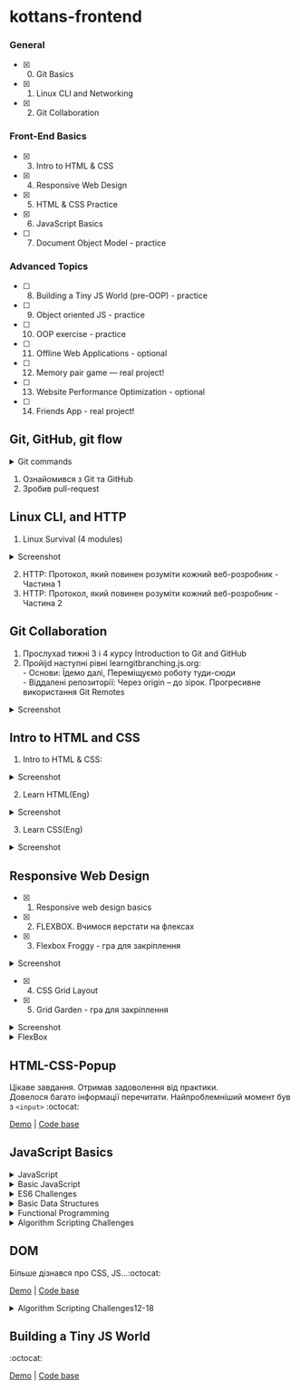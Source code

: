 # kottans-frontend

### General
- [x] 0. Git Basics
- [x] 1. Linux CLI and Networking
- [x] 2. Git Collaboration

### Front-End Basics
- [x] 3. Intro to HTML & CSS
- [x] 4. Responsive Web Design
- [x] 5. HTML & CSS Practice
- [x] 6. JavaScript Basics
- [ ] 7. Document Object Model - practice

### Advanced Topics
- [ ] 8. Building a Tiny JS World (pre-OOP) - practice
- [ ] 9. Object oriented JS - practice
- [ ] 10. OOP exercise - practice
- [ ] 11. Offline Web Applications - optional
- [ ] 12. Memory pair game — real project!
- [ ] 13. Website Performance Optimization - optional
- [ ] 14. Friends App - real project!



## Git, GitHub, git flow 

<details>
  <summary>Git commands</summary>
  
  `git commit -a` Stages files automatically <br>
  `git log -p` Produces patch text <br>
  `git show` Shows various objects <br>
  `git diff` Is similar to the Linux `diff` command, and can show the differences in various commits <br>
  `git diff --staged` An alias to --cached, this will show all staged files compared to the named commit <br>
  `git add -p` Allows a user to interactively review patches to add to the current commit <br>
  `git mv` Similar to the Linux `mv` command, this moves a file <br>
  `git rm` Similar to the Linux `rm` command, this deletes, or removes a file <br>
  `git revert` A new commit is created with inverse changes. This cancels previous changes instead of making it as though the original commit never happened <br>
  `git checkout -b NAME` Creates a new branch and switches to it <br>
  `git branch` Used to manage branches <br>
  `git branch <name>` Creates the branch <br>
  `git branch -d <name>` Deletes the branch <br>
  `git branch -D <name>` Forcibly deletes the branch <br>
  `git checkout <branch>` Switches to a branch <br>
  `git checkout -b <branch>` Creates a new branch and switches to it <br>
  `git merge <branch>` Merge joins branches together <br>
  `git merge --abort` If there are merge conflicts (meaning files are incompatible), --abort can be used to abort the merge action <br>
  `git log --graph --oneline` This shows a summarized view of the commit history for a repo <br>
  `git clone URL` Git clone is used to clone a remote repository into a local workspace <br>
  `git push` Git push is used to push commits from your local repo to a remote repo <br>
  `git pull` Git pull is used to fetch the newest updates from a remote repository <br>
  
</details>

1. Ознайомився з Git та GitHub
2. Зробив pull-request



## Linux CLI, and HTTP

1. Linux Survival (4 modules)

<details>
  <summary>Screenshot</summary>
  
  ![Screenshot](https://github.com/vl-shevchenko/kottans-frontend/blob/main/quiz_linux/linux1.JPG)
  ![Screenshot](https://github.com/vl-shevchenko/kottans-frontend/blob/main/quiz_linux/linux2.JPG)
  ![Screenshot](https://github.com/vl-shevchenko/kottans-frontend/blob/main/quiz_linux/linux3.JPG)
  ![Screenshot](https://github.com/vl-shevchenko/kottans-frontend/blob/main/quiz_linux/linux4.JPG)
  
 </details>
  

2. HTTP: Протокол, який повинен розуміти кожний веб-розробник - Частина 1
3. HTTP: Протокол, який повинен розуміти кожний веб-розробник - Частина 2

## Git Collaboration

1. Прослухаd тижні 3 і 4 курсу Introduction to Git and GitHub
2. Пройijd наступні рівні learngitbranching.js.org: <br>
        - Основи: Їдемо далі, Переміщуємо роботу туди-сюди <br>
        - Віддалені репозиторії: Через origin – до зірок. Прогресивне використання Git Remotes <br>
        
<details>
  <summary>Screenshot</summary>
  
  ![Screenshot](https://github.com/vl-shevchenko/kottans-frontend/blob/main/task_git_collaboration/Foundations.JPG)
  ![Screenshot](https://github.com/vl-shevchenko/kottans-frontend/blob/main/task_git_collaboration/origin_pushandpull.JPG)
  
 </details>  
  
## Intro to HTML and CSS
 
 1. Intro to HTML & CSS: 
  <details>
  <summary>Screenshot</summary>
  
  ![Screenshot](https://github.com/vl-shevchenko/kottans-frontend/blob/main/task_html_css_intro/week1.JPG)
  ![Screenshot](https://github.com/vl-shevchenko/kottans-frontend/blob/main/task_html_css_intro/week2.jpg)
  
 </details> 
 
 2. Learn HTML(Eng)
  <details>
  <summary>Screenshot</summary>
  
  ![Screenshot](https://github.com/vl-shevchenko/kottans-frontend/blob/main/task_html_css_intro/html.jpg)
  
 </details> 
 
  3. Learn CSS(Eng)
  <details>
  <summary>Screenshot</summary>
  
  ![Screenshot](https://github.com/vl-shevchenko/kottans-frontend/blob/main/task_html_css_intro/css.jpg)
  
 </details> 
 
 ## Responsive Web Design
    
  - [x] 1. Responsive web design basics
  - [x] 2. FLEXBOX. Вчимося верстати на флексах
  - [x] 3. Flexbox Froggy - гра для закріплення
    
  <details>
  <summary>Screenshot</summary>
  
  ![Screenshot](https://github.com/vl-shevchenko/kottans-frontend/blob/main/task_responsive_web_design/flexBox_froggy.jpg)
  
  </details>
    
  - [x] 4. CSS Grid Layout
  - [x] 5. Grid Garden - гра для закріплення
   
   <details>
  <summary>Screenshot</summary>
  
  ![Screenshot](https://github.com/vl-shevchenko/kottans-frontend/blob/main/task_responsive_web_design/grid_garden.jpg)
  
 </details> 
  
 
 <details>
  <summary>FlexBox</summary>
 
  `viewport` - Метатег viewport дает браузеру инструкции по управлению размерами и масштабированием страницы. <br>
  `width=device-width` - Значение метатега viewport width=device-width предписывает странице соответствовать ширине экрана в аппаратно-независимых пикселях. <br>
  `initial-scale=1` - предписывает браузерам устанавливать соотношение 1:1 между пикселями CSS и аппаратно-независимыми пикселями, независимо от ориентации устройства, что позволяет странице использовать всю ширину альбомной ориентации. <br>
  ```html
  <!DOCTYPE html>
<html lang="en">
  <head>
    …
    <meta name="viewport" content="width=device-width, initial-scale=1">
    …
  </head>
  …
  ```
  **justify-content** - выравнивает элементы горизонтально и принимает следующие значения:<br>
  `flex-start` Элементы выравниваются по левой стороне контейнера.<br>
  `flex-end` Элементы выравниваются по правой стороне контейнера.<br>
  `center` Элементы выравниваются по центру контейнера.<br>
  `space-between` Элементы отображаются с одинаковыми отступами между ними.<br>
  `space-around` Элементы отображаются с одинаковыми отступами вокруг них.<br>
  `stretch` Ряды растягиваются, чтоб заполнить контейнер равномерно.<br>
  <br>
  **align-items** - Это CSS свойство выравнивает элементы вертикально и принимает следующие значения:<br>
  `flex-start` Элементы выравниваются по верхнему краю контейнера.<br>
  `flex-end` Элементы выравниваются по нижнему краю контейнера.<br>
  `center` Элементы выравниваются вертикально по центру контейнера.<br>
  `baseline` Элементы отображаются на базовой линии контейнера.<br>
  `stretch` Элементы растягиваются, чтоб заполнить контейнер.<br>
  <br>
  **flex-direction** то CSS свойство задает направление, в котором будут расположены элементы в контейнере, и принимает следующие значения:<br>
  `row` элементы размещаются по направлению текста.<br>
  `row-reverse` элементы отображаются в обратном порядке к направлению текста.<br>
  `column` элементы располагаются сверху вниз.<br>
  `column-reverse` элементы располагаются снизу вверх.<br>
  <br>
  `order` изменениe порядка отображения элементов в контейнере<br>
  <br>
  **flex-wrap** переносит в след ряд<br>
  `nowrap` Размеры элементов устанавливаются автоматически, чтоб они поместились в один ряд.<br>
  `wrap` Элементы автоматически переносятся на новую строку.<br>
  `wrap-reverse` Элементы автоматически переносятся на новую строку, но строки расположены в обратном порядке.<br>
  <br>
  **flex-flow** = `flex-direction` + `flex-wrap`<br>
  <br>
   >`align-content` отвечает за расстояние между рядами, в то время как `align-items` отвечает за то, как элементы в целом будут выровнены в контейнере. Когда только один ряд, `align-content` ни на что не влияет.
  <br>
  
  </details>
  
  
  ## HTML-CSS-Popup
Цікаве завдання. Отримав задоволення від практики.<br>
Довелося багато інформації перечитати. Найпроблемніший момент був з `<input>` :octocat:

[Demo](https://vl-shevchenko.github.io/popup/) |
[Code base](https://github.com/vl-shevchenko/popup)

## JavaScript Basics

<details>
  <summary>JavaScript</summary>
  
JavaScript надає вісім різних типів data: `undefined`, `null`, `boolean`, `string`, `symbol`, `bigint`, `number` та `object`.<br> 
Основні типи:<br>
`string` - рядковий тип. Записується в подвійних або одинарних кавичках.<br>
`number` - числовий тип. Пишимо без кавичок. Використовуємо цей тип тоді, коли хочемо з даними пряцювати як з числами (виконувати математичні завдання).<br>
`boolean` - логічний тип даних. Має тільки два можливих значення - **true**(1) i **false**(0). Значення true або false пишуться без кавичок.  <br>
<br>
`var` - оголошення змінної (старий варіант)
```js
var ourName;
```
Сучасний варіант `const` або `let`.<br>
`const` - не змінюється протягом роботи програми (скрипту). Значення є константою.<br>
`let` - може змінюватися протягом роботи програми (скрипту).<br>
<br>
Pозробники пишуть назву ідентифікаторів незмінних значень великими літерами,<br> 
а назви змінних значень (об'єктів та масивів) — маленькими літерами або через camelCase.<br>
```js
i++;
є еквівалентом

i = i + 1;
```
```js
i--;
дорівнює

i = i - 1;
```
`+=`  оператор, якbq виконує математичні дії та присвоєння за один крок.
```js
let myVar = 1;
myVar += 5;
console.log(myVar);
У консолі відображатиметься значення `6`.
```
```js
Код	При виведенні буде
\'	одинарні лапки
\"	подвійні лапки
\\	зворотня коса риска
\n	новий рядок
\r	повернення каретки
\t	вкладка
\b	границі слова
\f	розрив сторінки
```
 Pядки i масиви використовують індексування на основі нуля, тому перший елемент у масиві має індекс 0.<br>
 ```js
 Шаблонные строки (обязательно используем обратные кавычки):
 let userName = "Джон";
 let greeeting = `Привет, ${userName}, как дела?`;
 console.log(greeeting);
 ```
 **Умова:**
 ```js
 if (/*умова*/){
 /*код, який буде виконано, якщо умова правильна*/
 } else {
 /*код, який буде виконано, якщо умова НЕ правильна*/
 }
 ```
 **Приклад:**
 ```js
 let x = 1;
 let y = 5;
 
 if (x > y) {
 console.log("X більше Y");
 } else if (x === y) {    //для порівняння використовуємо подвійне або потрійне дорівнює
 console.log("X дорівнює Y");
 } else (x < y) {
 console.log("X менше Y");
 }
 ```
 Массив (другим словом коллекция) - для хранения элементов, которые связаны между собой по смыслу.
 ```js
 const fruits = ["Яблоко", "Груша", "Слива", "Апельсин"];
 ```
 **Цикл for**
 ```js
 for (let i = 0; i < 10; i++) {
    console.log('i = ' + i);
 }
 ```
 **Пример использования цикла for**
 ```js
 const fruits = ["Яблоко", "Груша", "Слива"];
 for (let i = 0; i < 3; i++) {      //или вместо числа 3 подставляэм `fruits.length` (`.length` - показывает количество элементов в массиве)
    console.log(fruits[i]);
 }
 ```
 **Обход массивов с помощью метода .forEach()**
 ```js
 const fruits = ["Яблоко", "Груша", "Слива", "Апельсин"];
 fruits.forEach(function(item, index){
      console.log(`Элемент ${item} имеет индекс ${index}`);
 })
 ```
 **Function:**
 ```js
 function calculateSum(x, y) {
    let result = x + y;
    return result;
 }
 let answer = calculateSum(5, 10);
 console.log(answer);     //15
 ```
 Функції можна передавати як аргумент в інші функції. Приклад:
  ```js
 function calculateSum(x, y) {
    let result = x + y;
    return result;
 }
 let res = calculateSum(calculateSum(20, 10), calculateSum(30, 40));      //це спрацює, томущо є "return result;" у функції
 console.log(res); //100
 
 /*можна замість "let res =..." та "console.log(res);"
 написати однією строчкою:
 console.log(calculateSum(calculateSum(20, 10), calculateSum(30, 40)));*/
 ```

</details>

  <details>
  <summary>Basic JavaScript</summary>
  
  ![Screenshot](https://github.com/vl-shevchenko/kottans-frontend/blob/main/task_js_basics/Screenshot%202022-08-29%20131832.jpg)
  
 </details>
   <details>
  <summary>ES6 Challenges</summary>
  
  ![Screenshot](https://github.com/vl-shevchenko/kottans-frontend/blob/main/task_js_basics/ES6%20Challenges.jpg)
  
 </details>
    <details>
  <summary>Basic Data Structures</summary>
  
  ![Screenshot](https://github.com/vl-shevchenko/kottans-frontend/blob/main/task_js_basics/Basic%20Data%20Structures.jpg)
  
 </details>
     <details>
  <summary>Functional Programming</summary>
  
  ![Screenshot](https://github.com/vl-shevchenko/kottans-frontend/blob/main/task_js_basics/Functional%20Programming.jpg)
  
 </details>
      <details>
  <summary>Algorithm Scripting Challenges</summary>
  
  ![Screenshot](https://github.com/vl-shevchenko/kottans-frontend/blob/main/task_js_basics/Algorithm%20Scripting%20Challenges.jpg)
  
 </details>
 
 ## DOM

Більше дізнався про CSS, JS...:octocat:

[Demo](https://vl-shevchenko.github.io/dom/) |
[Code base](https://github.com/vl-shevchenko/dom)
  
<details>
<summary>Algorithm Scripting Challenges12-18</summary>
  
  ![Screenshot](https://github.com/vl-shevchenko/kottans-frontend/blob/main/task_js_dom/Algorithm%20Scripting%20Challenges%2012-18.jpg)
  
 </details>
 
## Building a Tiny JS World
:octocat:

[Demo](https://vl-shevchenko.github.io/a-tiny-JS-world/) |
[Code base](https://github.com/vl-shevchenko/a-tiny-JS-world)

